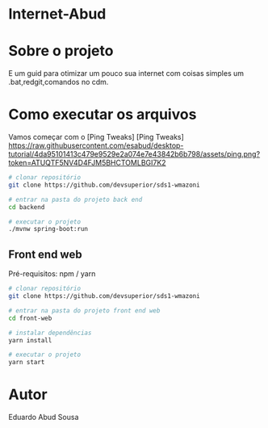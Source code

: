 # Internet-Abud

# Sobre o projeto
E um guid para otimizar um pouco sua internet com coisas simples um .bat,redgit,comandos no cdm.

# Como executar os arquivos

Vamos começar com o [Ping Tweaks]
[Ping Tweaks]
https://raw.githubusercontent.com/esabud/desktop-tutorial/4da95101413c479e9529e2a074e7e43842b6b798/assets/ping.png?token=ATUQTF5NV4D4FJM5BHCTOMLBGI7K2

```bash
# clonar repositório
git clone https://github.com/devsuperior/sds1-wmazoni

# entrar na pasta do projeto back end
cd backend

# executar o projeto
./mvnw spring-boot:run
```

## Front end web
Pré-requisitos: npm / yarn

```bash
# clonar repositório
git clone https://github.com/devsuperior/sds1-wmazoni

# entrar na pasta do projeto front end web
cd front-web

# instalar dependências
yarn install

# executar o projeto
yarn start
```

# Autor

Eduardo Abud Sousa
